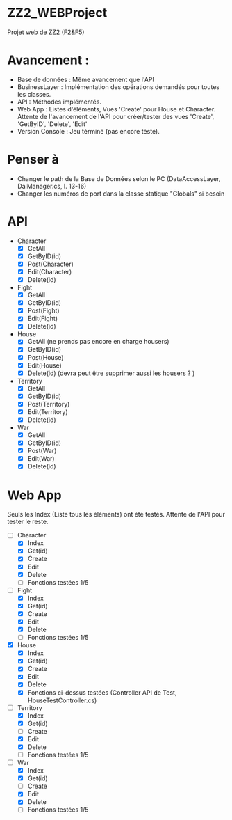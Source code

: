 # ZZ2_WEBProject
Projet web de ZZ2 (F2&amp;F5)


# Avancement :

* Base de données : Même avancement que l'API
* BusinessLayer : Implémentation des opérations demandés pour toutes les classes.
* API : Méthodes implémentés.
* Web App : Listes d'éléments, Vues 'Create' pour House et Character. Attente de l'avancement de l'API pour créer/tester des vues 'Create', 'GetByID', 'Delete', 'Edit'
* Version Console : Jeu términé (pas encore tésté).

# Penser à
* Changer le path de la Base de Données selon le PC  (DataAccessLayer, DalManager.cs, l. 13-16)
* Changer les numéros de port dans la classe statique "Globals" si besoin

# API

* Character
  * [x] GetAll
  * [x] GetByID(id)
  * [x] Post(Character)
  * [x] Edit(Character)
  * [x] Delete(id)
* Fight
  * [x] GetAll
  * [x] GetByID(id)
  * [x] Post(Fight)
  * [x] Edit(Fight)
  * [x] Delete(id)
* House
  * [x] GetAll (ne prends pas encore en charge housers)
  * [x] GetByID(id)
  * [x] Post(House)
  * [x] Edit(House)
  * [x] Delete(id) (devra peut être supprimer aussi les housers ? )
* Territory
  * [x] GetAll
  * [x] GetByID(id)
  * [x] Post(Territory)
  * [x] Edit(Territory)
  * [x] Delete(id)
* War
  * [x] GetAll
  * [x] GetByID(id)
  * [x] Post(War)
  * [x] Edit(War)
  * [x] Delete(id)

# Web App
Seuls les Index (Liste tous les éléments) ont été testés. Attente de l'API pour tester le reste.
* [ ] Character
  * [X] Index
  * [X] Get(id)
  * [X] Create
  * [X] Edit
  * [X] Delete
  * [ ] Fonctions testées 1/5
* [ ] Fight
  * [X] Index
  * [X] Get(id)
  * [X] Create
  * [X] Edit
  * [X] Delete
  * [ ] Fonctions testées 1/5
* [X] House
  * [X] Index
  * [X] Get(id)
  * [X] Create
  * [X] Edit
  * [X] Delete
  * [X] Fonctions ci-dessus testées (Controller API de Test, HouseTestController.cs)
* [ ] Territory
  * [X] Index
  * [X] Get(id)
  * [ ] Create
  * [X] Edit
  * [X] Delete
  * [ ] Fonctions testées  1/5
* [ ] War
  * [X] Index
  * [X] Get(id)
  * [ ] Create
  * [X] Edit
  * [X] Delete
  * [ ] Fonctions testées 1/5
